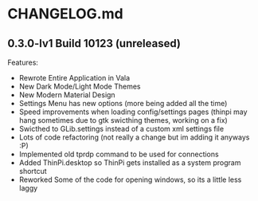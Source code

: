 # CHANGELOG.md

## 0.3.0-lv1 Build 10123 (unreleased)

Features:

 - Rewrote Entire Application in Vala
 - New Dark Mode/Light Mode Themes
 - New Modern Material Design
 - Settings Menu has new options (more being added all the time)
 - Speed improvements when loading config/settings pages (thinpi may hang sometimes due to gtk swicthing themes, working on a fix)
 - Swicthed to GLib.settings instead of a custom xml settings file
 - Lots of code refactoring (not really a change but im adding it anyways :P)
 - Implemented old tprdp command to be used for connections 
 - Added ThinPi.desktop so ThinPi gets installed as a system program shortcut
 - Reworked Some of the code for opening windows, so its a little less laggy
